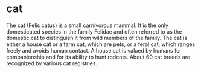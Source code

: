 # cat

The cat (Felis catus) is a small carnivorous mammal. It is the only domesticated species in the family Felidae and often referred to as the domestic cat to distinguish it from wild members of the family. The cat is either a house cat or a farm cat, which are pets, or a feral cat, which ranges freely and avoids human contact. A house cat is valued by humans for companionship and for its ability to hunt rodents. About 60 cat breeds are recognized by various cat registries.
